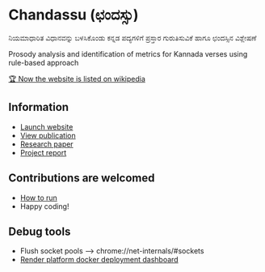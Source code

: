 # Chandassu (ಛಂದಸ್ಸು)

ನಿಯಮಾಧಾರಿತ ವಿಧಾನವನ್ನು ಬಳಸಿಕೊಂಡು ಕನ್ನಡ ಪದ್ಯಗಳಿಗೆ ಪ್ರಸ್ತಾರ ಗುರುತಿಸುವಿಕೆ ಹಾಗೂ ಛಂದಸ್ಸಿನ ವಿಶ್ಲೇಷಣೆ

Prosody analysis and identification of metrics for Kannada verses using rule-based approach

[🏆 Now the website is listed on wikipedia](https://kn.wikipedia.org/wiki/%E0%B2%95%E0%B2%A8%E0%B3%8D%E0%B2%A8%E0%B2%A1_%E0%B2%9B%E0%B2%82%E0%B2%A6%E0%B2%B8%E0%B3%8D%E0%B2%B8%E0%B3%81?oldformat=true#:~:text=%E0%B2%AA%E0%B3%8D%E0%B2%B0%E0%B2%B8%E0%B3%8D%E0%B2%A4%E0%B2%BE%E0%B2%B0%20%E0%B2%B9%E0%B2%BE%E0%B2%95%E0%B2%BF%20%E0%B2%97%E0%B2%A3%20%E0%B2%B5%E0%B2%BF%E0%B2%82%E0%B2%97%E0%B2%A1%E0%B2%BF%E0%B2%B8%E0%B2%BF%20%E0%B2%9B%E0%B2%82%E0%B2%A6%E0%B2%B8%E0%B3%8D%E0%B2%B8%E0%B2%A8%E0%B3%8D%E0%B2%A8%E0%B3%81%20%E0%B2%97%E0%B3%81%E0%B2%B0%E0%B3%81%E0%B2%A4%E0%B2%BF%E0%B2%B8%E0%B2%B2%E0%B3%81%20%E0%B2%85%E0%B2%A8%E0%B3%81%E0%B2%B5%E0%B3%81%20%E0%B2%AE%E0%B2%BE%E0%B2%A1%E0%B3%81%E0%B2%B5%20%E0%B2%A4%E0%B2%BE%E0%B2%A3%20%E0%B2%A8%E0%B2%BF%E0%B2%B0%E0%B3%8D%E0%B2%B5%E0%B2%BE%E0%B2%B9%E0%B2%95%3A%20Anup%20Shetty)

## Information

- [Launch website](https://chandassu.onrender.com/)
- [View publication](https://www.ingentaconnect.com/contentone/asp/jctn/2020/00000017/f0020009/art00033)
- [Research paper](./static/docs/research_paper.pdf)
- [Project report](./static/docs/project_report.pdf)

## Contributions are welcomed

- [How to run](./.vscode/tasks.json)
- Happy coding!

## Debug tools

- Flush socket pools --> chrome://net-internals/#sockets
- [Render platform docker deployment dashboard](https://dashboard.render.com/)
